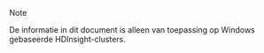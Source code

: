 > [!NOTE]
> De informatie in dit document is alleen van toepassing op Windows gebaseerde HDInsight-clusters.
> 
> 

